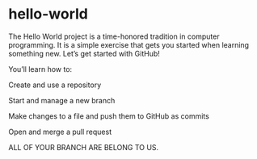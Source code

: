 # hello-world

The Hello World project is a time-honored tradition in computer programming. It is a simple exercise that gets you started when learning something new. Let’s get started with GitHub!

You’ll learn how to:

Create and use a repository

Start and manage a new branch

Make changes to a file and push them to GitHub as commits

Open and merge a pull request

ALL OF YOUR BRANCH ARE BELONG TO US. 

